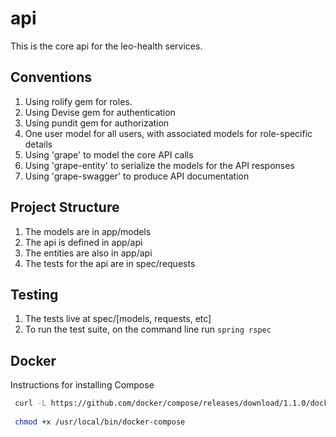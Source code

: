 # api  

This is the core api for the leo-health services.  

## Conventions  

1. Using rolify gem for roles. 
2. Using Devise gem for authentication
3. Using pundit gem for authorization
4. One user model for all users, with associated models for role-specific details
5. Using 'grape' to model the core API calls 
6. Using 'grape-entity' to serialize the models for the API responses
7. Using 'grape-swagger' to produce API documentation


## Project Structure

1. The models are in app/models
2. The api is defined in app/api
3. The entities are also in app/api
4. The tests for the api are in spec/requests


## Testing
1. The tests live at spec/[models, requests, etc]
2. To run the test suite, on the command line run `spring rspec`

## Docker
Instructions for installing Compose
```bash
 curl -L https://github.com/docker/compose/releases/download/1.1.0/docker-compose-`uname -s`-`uname -m` > /usr/local/bin/docker-compose
 
 chmod +x /usr/local/bin/docker-compose
 ```